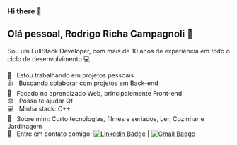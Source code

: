 ### Hi there 👋

<!--
**RRCampagnoli/RRCampagnoli** is a ✨ _special_ ✨ repository because its `README.md` (this file) appears on your GitHub profile.

Here are some ideas to get you started:

- 🔭 I’m currently working on ...
- 🌱 I’m currently learning ...
- 👯 I’m looking to collaborate on ...
- 🤔 I’m looking for help with ...
- 💬 Ask me about ...
- 📫 How to reach me: ...
- 😄 Pronouns: ...
- ⚡ Fun fact: ...
-->
<!--
Me chamo Rodrigo Richa Campagnoli, fFormado em ciência da computação em 2009 pela UFF, pai de um filho, casado, nascido em 14/04/1981, Cristão, Família,  Flamenguista, gosto de programar, ler, de filmes, jardinagem e cozinhar.                   
Atualmente estou focado em projetos pessoais, estudar novas ferramentas, principalmente conteúdo WEB e aperfeiçoar o conhecimentos nas linguagens e ferramentas que conheço mais a fundo, como C++ e Qt.
Estou fazendo o curso NLW2 Delivery, estudando o livro "C++ Moderno e Eficaz" de Scott Meyers e, além de desenvolver pequenos sistemas em Qt para aumentar meu conhecimento na ferramenta e ampliar meus projetos no GitHub, estou desenvolvendo um robô para criação de vídeos no Youtube, ensinados por Filipe Deschamps. Além dos livros técnicos leio a Bíblia e estou lendo o livro "Revolucinonando Relacionamentos" de Drummond Lacerda. Fora os livros que leio todos os dias a passagem para o dia, como Pão diário e Alimento Diário (leio 4 livros, cada um com um ensinamento para o dia em questão) e um capítulo de Salmos.
Sou uma pessoa que gosta muito de aprender, mas também gosto muito de ensinar. Sei que a principal forma de aprender é ensinando. Mas, mais do que isso, saber que pessoas estão evoluindo ao seu lado é gratificante e é gratificante ver alguém ao lado se tornar um vencedor, alguém que pode trazer muitos novos conhecimentos, tanto pra mim, quanto pra equipe. Fazendo uma alusão ao futebol, do que adianta um craque em uma equipe que não ganha título?
Sou um analista de sistemas Full Stack, com mais de 10 anos de experiência em todo o ciclo de desenvolvimento, desde a parte de documentação UML,Projeto de Banco de Dados, Testes, Camada de Aplicação e View, assim como com Processos ágeis como Scrum e Kanban e Controladores de Versão como Git, SVN, CVS e Clear Case.
Apesar de ter aprendido a desenvolver em C e ser uma pessoa que trabalhou por mais de 10 anos com C++ com Qt, desenvolvendo sistemas desktop de grande porte para grandes empresas como: Petrobrás, Raízen, ADM, Atvos, Tereos e Caixa E. Federal, e com diversos sistemas pessoas devenvolvidos em C#, vislumbrei novos projetos voltados para Web. Desta forma, estou dedicando meus esforços e foco no aprendizado de desenvolvimento Web.
-->

## Olá pessoal, Rodrigo Richa Campagnoli  👋

Sou um FullStack Developer, com mais de 10 anos de experiência em todo o ciclo de desenvolvimento :computer:

 :rocket:  &nbsp; Estou trabalhando em projetos pessoais
 <br/> :+1: &nbsp; Buscando colaborar com projetos em Back-end
 <br/> :punch: &nbsp; Focado no aprendizado Web, principalemente Front-end
 <br/> :blush: &nbsp; Posso te ajudar Qt
 <br/> :computer: &nbsp; Minha stack: C++
 <br/> 💬  &nbsp; Sobre mim: Curto tecnologias, filmes e seriados, Ler, Cozinhar e Jardinagem
 <br/> :email: &nbsp; Entre em contato comigo: [![Linkedin Badge](https://img.shields.io/badge/-RodrigoRCampagnoli-blue?style=flat-square&logo=Linkedin&logoColor=white&link=https://www.linkedin.com/in/rodrigo-richa-campagnoli-b709a621/)](https://www.linkedin.com/in/rodrigo-richa-campagnoli-b709a621/) 
| 
[![Gmail Badge](https://img.shields.io/badge/-rodrigoricha@gmail.com-c14438?style=flat-square&logo=Gmail&logoColor=white&link=mailto:rodrigoricha@gmail.com)](mailto:rodrigoricha@gmail.com)
